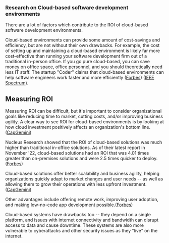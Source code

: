 ### Research on Cloud-based software development environments

There are a lot of factors which contribute to the ROI of cloud-based software development environments. 

Cloud-based environments can provide some amount of cost-savings and efficiency, but are not without their own drawbacks. For example, the cost of setting up and maintaining a cloud-based environment is likely far more cost-effective than running your software development firm out of a traditional in-person office. If you go pure cloud-based, you can save money on office space, office personnel, and you should theoretically need less IT staff. The startup "Coder" claims that cloud-based environments can help software engineers work faster and more efficiently ([Forbes](https://www.forbes.com/sites/forbestechcouncil/2021/01/28/the-rio-of-the-cloud/)) ([IEEE Spectrum](https://spectrum.ieee.org/software-development-environments-cloud)).

## Measuring ROI
Measuring ROI can be difficult, but it's important to consider organizational goals like reducing time to market, cutting costs, and/or improving business agility. A clear way to see ROI for cloud-based environments is by looking at how cloud investment positively affects an organization's bottom line. ([CapGemini](https://www.capgemini.com/insights/expert-perspectives/the-roi-of-moving-to-the-cloud/))

Nucleus Research showed that the ROI of cloud-based solutions was much higher than traditional in-office solutions. As of their latest report in November '22, cloud-based solutions had an ROI that was 4.01 times greater than on-premises solutions and were 2.5 times quicker to deploy.([Forbes](https://www.forbes.com/sites/forbestechcouncil/2021/01/28/the-rio-of-the-cloud/)) 

Cloud-based solutions offer better scalability and business agility, helping organizations quickly adapt to market changes and user needs -- as well as allowing them to grow their operations with less upfront investment.([CapGemini](https://www.capgemini.com/insights/expert-perspectives/the-roi-of-moving-to-the-cloud/))


Other advantages include offering remote work, improving user adoption, and making low-no-code app development possible.([Forbes](https://www.forbes.com/sites/forbestechcouncil/2021/01/28/the-rio-of-the-cloud/)) 


Cloud-based systems have drawbacks too -- they depend on a single platform, and issues with internet connectivity and bandwidth can disrupt access to data and cause downtime. These systems are also more vulnerable to cyberattacks and other security issues as they "live" on the internet. 

